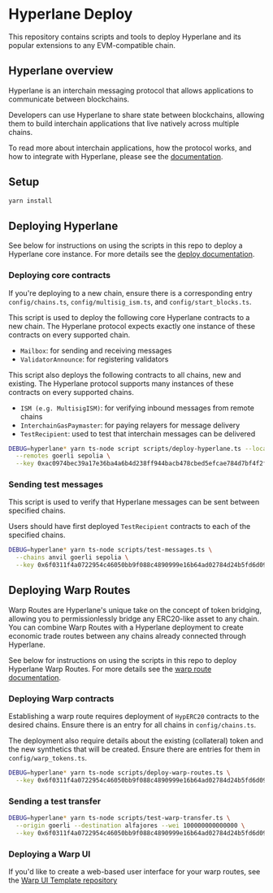 # Hyperlane Deploy

This repository contains scripts and tools to deploy Hyperlane and its popular extensions to any EVM-compatible chain.

## Hyperlane overview

Hyperlane is an interchain messaging protocol that allows applications to communicate between blockchains.

Developers can use Hyperlane to share state between blockchains, allowing them to build interchain applications that live natively across multiple chains.

To read more about interchain applications, how the protocol works, and how to integrate with Hyperlane, please see the [documentation](https://docs.hyperlane.xyz).

## Setup

```bash
yarn install
```

## Deploying Hyperlane

See below for instructions on using the scripts in this repo to deploy a Hyperlane core instance. For more details see the [deploy documentation](https://docs.hyperlane.xyz/docs/deploy/deploy-hyperlane).

### Deploying core contracts

If you're deploying to a new chain, ensure there is a corresponding entry `config/chains.ts`, `config/multisig_ism.ts`, and `config/start_blocks.ts`.

This script is used to deploy the following core Hyperlane contracts to a new chain. The Hyperlane protocol expects exactly one instance of these contracts on every supported chain.

- `Mailbox`: for sending and receiving messages
- `ValidatorAnnounce`: for registering validators

This script also deploys the following contracts to all chains, new and existing. The Hyperlane protocol supports many instances of these contracts on every supported chains.

- `ISM (e.g. MultisigISM)`: for verifying inbound messages from remote chains
- `InterchainGasPaymaster`: for paying relayers for message delivery
- `TestRecipient`: used to test that interchain messages can be delivered

```bash
DEBUG=hyperlane* yarn ts-node script scripts/deploy-hyperlane.ts --local anvil \
  --remotes goerli sepolia \
  --key 0xac0974bec39a17e36ba4a6b4d238ff944bacb478cbed5efcae784d7bf4f2ff80
```

### Sending test messages

This script is used to verify that Hyperlane messages can be sent between specified chains.

Users should have first deployed `TestRecipient` contracts to each of the specified chains.

```sh
DEBUG=hyperlane* yarn ts-node scripts/test-messages.ts \
  --chains anvil goerli sepolia \
  --key 0x6f0311f4a0722954c46050bb9f088c4890999e16b64ad02784d24b5fd6d09061
```

## Deploying Warp Routes

Warp Routes are Hyperlane's unique take on the concept of token bridging, allowing you to permissionlessly bridge any ERC20-like asset to any chain. You can combine Warp Routes with a Hyperlane deployment to create economic trade routes between any chains already connected through Hyperlane.

See below for instructions on using the scripts in this repo to deploy Hyperlane Warp Routes. For more details see the [warp route documentation](https://docs.hyperlane.xyz/docs/deploy/deploy-warp-route).

### Deploying Warp contracts

Establishing a warp route requires deployment of `HypERC20` contracts to the desired chains. Ensure there is an entry for all chains in `config/chains.ts`.

The deployment also require details about the existing (collateral) token and the new synthetics that will be created. Ensure there are entries for them in `config/warp_tokens.ts`.

```sh
DEBUG=hyperlane* yarn ts-node scripts/deploy-warp-routes.ts \
  --key 0x6f0311f4a0722954c46050bb9f088c4890999e16b64ad02784d24b5fd6d09061
```

### Sending a test transfer

```sh
DEBUG=hyperlane* yarn ts-node scripts/test-warp-transfer.ts \
  --origin goerli --destination alfajores --wei 100000000000000 \
  --key 0x6f0311f4a0722954c46050bb9f088c4890999e16b64ad02784d24b5fd6d09061
```

### Deploying a Warp UI

If you'd like to create a web-based user interface for your warp routes, see the [Warp UI Template repository](https://github.com/hyperlane-xyz/hyperlane-warp-ui-template)